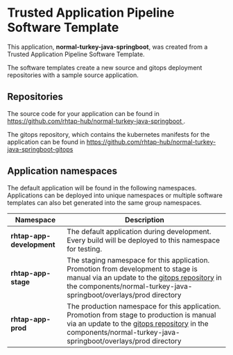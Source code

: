 # Trusted Application Pipeline Software Template

This application, **normal-turkey-java-springboot**, was created from a Trusted Application Pipeline Software Template.

The software templates create a new source and gitops deployment repositories with a sample source application. 

## Repositories

The source code for your application can be found in [https://github.com/rhtap-hub/normal-turkey-java-springboot ](https://github.com/rhtap-hub/normal-turkey-java-springboot ).
 
The gitops repository, which contains the kubernetes manifests for the application can be found in 
[https://github.com/rhtap-hub/normal-turkey-java-springboot-gitops ](https://github.com/rhtap-hub/normal-turkey-java-springboot-gitops ) 

## Application namespaces 

The default application will be found in the following namespaces. Applications can be deployed into unique namespaces or multiple software templates can also bet generated into the same group namespaces.  

|  Namespace   |  Description   |  
| -------- | -------- |   
| **rhtap-app-development** | The default application during development. Every build will be deployed to this namespace for testing. | 
| **rhtap-app-stage** | The staging namespace for this application. Promotion from development to stage is manual via an update to the [gitops repository](https://github.com/rhtap-hub/normal-turkey-java-springboot-gitops ) in the components/normal-turkey-java-springboot/overlays/prod directory |  
| **rhtap-app-prod** | The production namespace for this application. Promotion from stage to production is manual via an update to the [gitops repository](https://github.com/rhtap-hub/normal-turkey-java-springboot-gitops ) in the components/normal-turkey-java-springboot/overlays/prod directory | 